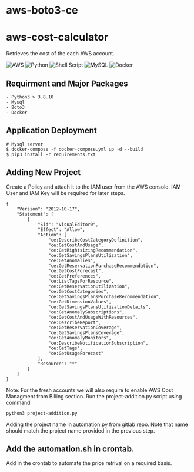 # aws-boto3-ce

# aws-cost-calculator

Retrieves the cost of the each AWS account.

![AWS](https://img.shields.io/badge/AWS-%23FF9900.svg?style=for-the-badge&logo=amazon-aws&logoColor=white)
![Python](https://img.shields.io/badge/python-3670A0?style=for-the-badge&logo=python&logoColor=ffdd54)
![Shell Script](https://img.shields.io/badge/shell_script-%23121011.svg?style=for-the-badge&logo=gnu-bash&logoColor=white)
![MySQL](https://img.shields.io/badge/mysql-%2300f.svg?style=for-the-badge&logo=mysql&logoColor=white)
![Docker](https://img.shields.io/badge/docker-%230db7ed.svg?style=for-the-badge&logo=docker&logoColor=white)

## Requirment and Major Packages 
```
- Python3 > 3.8.10
- Mysql 
- Boto3
- Docker
```

## Application Deployment 
```
# Mysql server 
$ docker-compose -f docker-compose.yml up -d --build 
$ pip3 install -r requirements.txt
```

## Adding New Project

Create a Policy and attach it to the IAM user from the AWS console. IAM User and IAM Key will be required for later steps. 

```
{
    "Version": "2012-10-17",
    "Statement": [
        {
            "Sid": "VisualEditor0",
            "Effect": "Allow",
            "Action": [
                "ce:DescribeCostCategoryDefinition",
                "ce:GetCostAndUsage",
                "ce:GetRightsizingRecommendation",
                "ce:GetSavingsPlansUtilization",
                "ce:GetAnomalies",
                "ce:GetReservationPurchaseRecommendation",
                "ce:GetCostForecast",
                "ce:GetPreferences",
                "ce:ListTagsForResource",
                "ce:GetReservationUtilization",
                "ce:GetCostCategories",
                "ce:GetSavingsPlansPurchaseRecommendation",
                "ce:GetDimensionValues",
                "ce:GetSavingsPlansUtilizationDetails",
                "ce:GetAnomalySubscriptions",
                "ce:GetCostAndUsageWithResources",
                "ce:DescribeReport",
                "ce:GetReservationCoverage",
                "ce:GetSavingsPlansCoverage",
                "ce:GetAnomalyMonitors",
                "ce:DescribeNotificationSubscription",
                "ce:GetTags",
                "ce:GetUsageForecast"
            ],
            "Resource": "*"
        }
    ]
}

```

Note: For the fresh accounts we will also require to enable AWS Cost Managment from Billing section. 
Run the project-addition.py script using command 

```
python3 project-addition.py
```

Adding the project name in automation.py from gitlab repo. Note that name should match the project name provided in the previous step. 

## Add the automation.sh in crontab. 

Add in the crontab to automate the price retrival on a required basis. 
